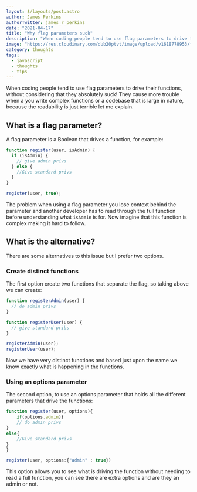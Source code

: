 ```yaml
---
layout: $/layouts/post.astro
author: James Perkins
authorTwitter: james_r_perkins
date: "2021-04-17"
title: "Why flag parameters suck"
description: "When coding people tend to use flag parameters to drive their functions, without considering that they absolutely suck! They cause more trouble when a you write complex functions or a codebase that is large in nature, because the readability is just terrible let me explain."
image: "https://res.cloudinary.com/dub20ptvt/image/upload/v1618778953/feature_flag_losart.png"
category: thoughts
tags:
  - javascript
  - thoughts
  - tips
---
```


When coding people tend to use flag parameters to drive their functions, without considering that they absolutely suck! They cause more trouble when a you write complex functions or a codebase that is large in nature, because the readability is just terrible let me explain.

## What is a flag parameter?

A flag parameter is a Boolean that drives a function, for example:

```js
function register(user, isAdmin) {
  if (isAdmin) {
    // give admin privs
  } else {
    //Give standard privs
  }
}

register(user, true);
```

The problem when using a flag parameter you lose context behind the parameter and another developer has to read through the full function before understanding what `isAdmin` is for. Now imagine that this function is complex making it hard to follow.

## What is the alternative?

There are some alternatives to this issue but I prefer two options.

### Create distinct functions

The first option create two functions that separate the flag, so taking above we can create:

```js
function registerAdmin(user) {
  // do admin privs
}

function registerUser(user) {
  // give standard pribs
}

registerAdmin(user);
registerUser(user);
```

Now we have very distinct functions and based just upon the name we know exactly what is happening in the functions.

### Using an options parameter

The second option, to use an options parameter that holds all the different parameters that drive the functions:

```js
function register(user, options){
	if(options.admin){
	// do admin privs
}
else{
	//Give standard privs
}
}

register(user, options:{"admin" : true})
```

This option allows you to see what is driving the function without needing to read a full function, you can see there are extra options and are they an admin or not.
